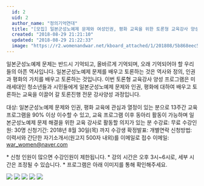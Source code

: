 ```yaml
---
  id: 2
  uid: 2
  author_name: "정의기억연대"
  title: "[모집] 일본군성노예제 문제와 여성인권, 평화 교육을 위한 토론형 교육강사 양성 프로그램"
  created: "2018-08-29 21:21:10"
  updated: "2018-08-29 21:22:33"
  image: "https://r2.womenandwar.net/kboard_attached/1/201808/5b868eec5f8783737869.png"
---
```

일본군성노예제 문제는 반드시 기억되고, 올바르게 기억되며, 오래 기억되어야 할 우리들의 아픈 역사입니다. 일본군성노예제 문제를 배우고 토론하는 것은 역사와 정의, 인권과 평화의 가치를 배우고 토론하는 것입니다. 이번 토론형 교육강사 양성 프로그램은 미래세대인 청소년들과 시민들에게 일본군성노예제 문제와 인권, 평화에 대하여 배우고 토론하는 교육을 이끌어 갈 토론진행 전문 강사양성 과정입니다.

대상: 일본군성노예제 문제와 인권, 평화 교육에 관심과 열정이 있는 분으로 13주간 교육프로그램을 90% 이상 이수할 수 있고, 교육 프로그램 이후 동아리 활동이 가능하며 일본군성노예제 문제 해결을 위한 교육 강사로 활동할 의지가 있는 분
수강료: 무료
수강인원: 30명
신청기간: 2018년 8월 30일(목) 까지
수강생 확정발표: 개별연락
신청방법: 이력서와 간단한 자기소개서(원고지 500자 내외)를 이메일로 접수
이메일: war_women@naver.com

\* 신청 인원이 많으면 수강인원이 제한됩니다.
\* 강의 시간은 오후 3시~6시로, 세부 시간은 조정될 수 있습니다.
\* 프로그램은 아래 이미지를 통해 확인해주세요.

 ![](https://r2.womenandwar.net/kboard_attached/1/201808/5b868eec5f8783737869.png)
 ![](https://r2.womenandwar.net/kboard_attached/1/201808/5b868ef15eab82460757.png)
 ![](https://r2.womenandwar.net/kboard_attached/1/201808/5b868ef42ece59657239.png)
 ![](https://r2.womenandwar.net/kboard_attached/1/201808/5b868efb4f27f9305685.png)
 ![](https://r2.womenandwar.net/kboard_attached/1/201808/5b868efe3a2159100632.png)